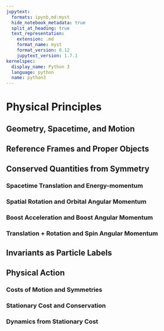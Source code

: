 ```yaml
---
jupytext:
  formats: ipynb,md:myst
  hide_notebook_metadata: true
  split_at_heading: true
  text_representation:
    extension: .md
    format_name: myst
    format_version: 0.12
    jupytext_version: 1.7.1
kernelspec:
  display_name: Python 3
  language: python
  name: python3
---
```


# Physical Principles


## Geometry, Spacetime, and Motion


## Reference Frames and Proper Objects


## Conserved Quantities from Symmetry


### Spacetime Translation and Energy-momentum


### Spatial Rotation and Orbital Angular Momentum


### Boost Acceleration and Boost Angular Momentum


### Translation + Rotation and Spin Angular Momentum


## Invariants as Particle Labels


## Physical Action


### Costs of Motion and Symmetries


### Stationary Cost and Conservation


### Dynamics from Stationary Cost


```{code-cell} ipython3

```

